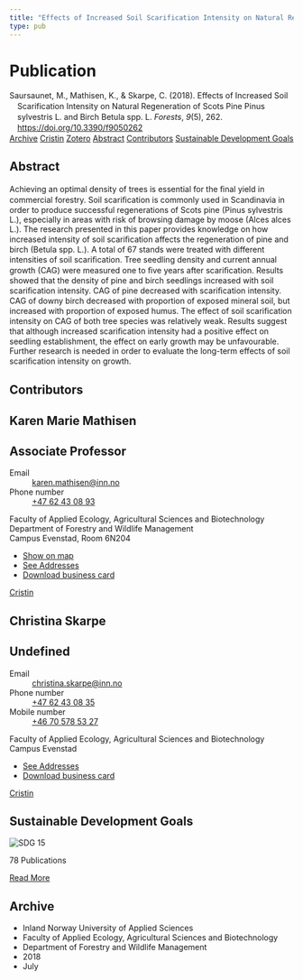 ```yaml
---
title: "Effects of Increased Soil Scarification Intensity on Natural Regeneration of Scots Pine Pinus sylvestris L. and Birch Betula spp. L."
type: pub
---
```

<h1>Publication</h1>
<article id="csl-bib-container-WB9FBZRW" class="csl-bib-container">
  <div class="csl-bib-body" style="line-height: 1.35; padding-left: 1em; text-indent:-1em;">
  <div class="csl-entry">Saursaunet, M., Mathisen, K., &amp; Skarpe, C. (2018). Effects of Increased Soil Scarification Intensity on Natural Regeneration of Scots Pine Pinus sylvestris L. and Birch Betula spp. L. <i>Forests</i>, <i>9</i>(5), 262. <a href="https://doi.org/10.3390/f9050262">https://doi.org/10.3390/f9050262</a></div>
</div>
  <div class="csl-bib-buttons">
    <a href="#taxonomy-article-WB9FBZRW" class="csl-bib-button">Archive</a>
    <a href="https://app.cristin.no/results/show.jsf?id=1596129" alt="Cristin URL" class="csl-bib-button">Cristin</a>
    <a href="http://zotero.org/groups/5022929/items/WB9FBZRW" alt="Zotero URL" class="csl-bib-button">Zotero</a>
    <a href="#abstract-article-WB9FBZRW" class="csl-bib-button">Abstract</a>
    <a href="#contributors-article-WB9FBZRW" class="csl-bib-button">Contributors</a>
    <a href="#sdg-article-WB9FBZRW" class="csl-bib-button">Sustainable Development Goals</a>
  </div>
  <div id="csl-bib-meta-container-WB9FBZRW"></div>
</article>
<div id="csl-bib-meta-WB9FBZRW" class="csl-bib-meta">
  <article id="abstract-article-WB9FBZRW" class="abstract-article">
    <h1>Abstract</h1>
    Achieving an optimal density of trees is essential for the ﬁnal yield in commercial forestry. 
Soil scariﬁcation is commonly used in Scandinavia in order to produce successful regenerations of 
Scots pine (Pinus sylvestris L.), especially in areas with risk of browsing damage by moose (Alces 
alces L.). The research presented in this paper provides knowledge on how increased intensity of 
soil scariﬁcation affects the regeneration of pine and birch (Betula spp. L.). A total of 67 stands 
were treated with different intensities of soil scariﬁcation. Tree seedling density and current annual 
growth (CAG) were measured one to ﬁve years after scariﬁcation. Results showed that the density 
of pine and birch seedlings increased with soil scariﬁcation intensity. CAG of pine decreased with 
scariﬁcation intensity. CAG of downy birch decreased with proportion of exposed mineral soil, but 
increased with proportion of exposed humus. The effect of soil scariﬁcation intensity on CAG of both 
tree species was relatively weak. Results suggest that although increased scariﬁcation intensity had a 
positive effect on seedling establishment, the effect on early growth may be unfavourable. Further 
research is needed in order to evaluate the long-term effects of soil scariﬁcation intensity on growth.
  </article>
  <article id="contributors-article-WB9FBZRW" class="contributors-article">
    <h1>Contributors</h1>
    <div class="personas">
<div class="vrtx-hinn-person-card">
<div class="photo">
<i class="lar la-user-circle missing-person"></i>
</div>
<div class="info">
<hgroup><h1>Karen Marie Mathisen</h1>
<h2>Associate Professor</h2>
</hgroup><dl>
<dt>Email</dt>
<dd>
<a href="mailto:karen.mathisen@inn.no">karen.mathisen@inn.no</a>
</dd>
<dt>Phone number</dt>
<dd><a href="tel:+4762430893">
+47 62 43 08 93
</a></dd>
</dl>
<p>
Faculty of Applied Ecology, Agricultural Sciences and Biotechnology<br>
Department of Forestry and Wildlife Management<br>
Campus Evenstad,
Room 6N204
</p>
<ul class="vrtx-hinn-links">
<li><a href="https://www.google.com/maps?q=61.42516,11.07813">Show on map</a></li>
<li><a href="https://www.inn.no/english/find-an-employee/karen-mathisen.html#vrtx-hinn-addresses">See Addresses</a></li>
<li><a href="https://www.inn.no/english/find-an-employee/karen-mathisen.html?vrtx=vcf">Download business card</a></li>
</ul>
</div>
</div>
<a href="https://app.cristin.no/persons/show.jsf?id=328273" alt="Cristin URL" class="personas-cristin">Cristin</a>
</div> <div class="personas">
<div class="vrtx-hinn-person-card">
<div class="photo">
<i class="lar la-user-circle missing-person"></i>
</div>
<div class="info">
<hgroup><h1>Christina Skarpe</h1>
<h2>Undefined</h2>
</hgroup><dl>
<dt>Email</dt>
<dd>
<a href="mailto:christina.skarpe@inn.no">christina.skarpe@inn.no</a>
</dd>
<dt>Phone number</dt>
<dd><a href="tel:+4762430835">
+47 62 43 08 35
</a></dd>
<dt>Mobile number</dt>
<dd><a href="tel:+46705785327">
+46 70 578 53 27
</a></dd>
</dl>
<p>
Faculty of Applied Ecology, Agricultural Sciences and Biotechnology<br>
Campus Evenstad
</p>
<ul class="vrtx-hinn-links">
<li><a href="https://www.inn.no/english/find-an-employee/christina-skarpe.html#vrtx-hinn-addresses">See Addresses</a></li>
<li><a href="https://www.inn.no/english/find-an-employee/christina-skarpe.html?vrtx=vcf">Download business card</a></li>
</ul>
</div>
</div>
<a href="https://app.cristin.no/persons/show.jsf?id=328270" alt="Cristin URL" class="personas-cristin">Cristin</a>
</div>
  </article>
  <article id="sdg-article-WB9FBZRW" class="sdg-article">
    <h1>Sustainable Development Goals</h1>
    <div class="sdg-container"><div id="sdg15" class="sdg">
<img src="{{< params subfolder >}}images/sdg/sdg15_en.png" class="image" alt="SDG 15">
<div class="sdg-overlay">
<p class="sdg-publication-count"><span>78</span> Publications</p>
<p><a href="https://sdgs.un.org/goals/goal15" class="sdg-read-more">Read More</a></p>
</div>
</div></div>
  </article>
  <article id="taxonomy-article-WB9FBZRW" class="taxonomy-article">
    <h1>Archive</h1>
    <ul>
      <li>Inland Norway University of Applied Sciences</li>
      <li>Faculty of Applied Ecology, Agricultural Sciences and Biotechnology</li>
      <li>Department of Forestry and Wildlife Management</li>
      <li>2018</li>
      <li>July</li>
    </ul>
  </article>
</div>
